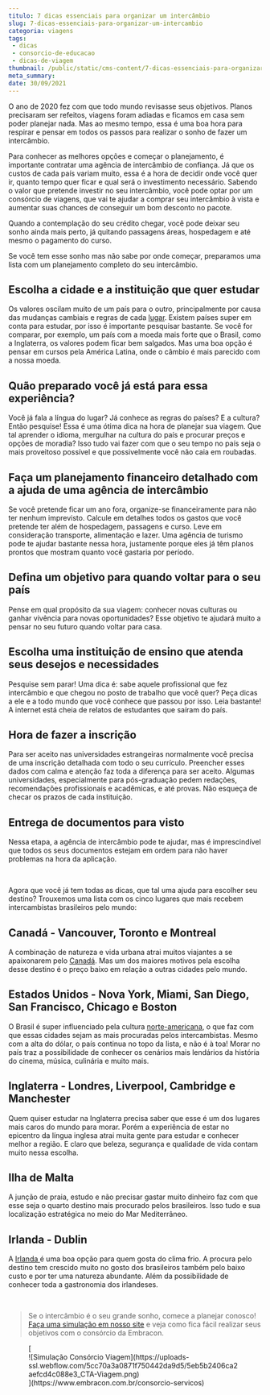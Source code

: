 ```yaml
---
titulo: 7 dicas essenciais para organizar um intercâmbio
slug: 7-dicas-essenciais-para-organizar-um-intercambio
categoria: viagens
tags:
 - dicas
 - consorcio-de-educacao
 - dicas-de-viagem
thumbnail: /public/static/cms-content/7-dicas-essenciais-para-organizar-um-intercambio.jpg
meta_summary: 
date: 30/09/2021
---
```

O ano de 2020 fez com que todo mundo revisasse seus objetivos. Planos precisaram ser refeitos, viagens foram adiadas e ficamos em casa sem poder planejar nada. Mas ao mesmo tempo, essa é uma boa hora para respirar e pensar em todos os passos para realizar o sonho de fazer um intercâmbio.

Para conhecer as melhores opções e começar o planejamento, é importante contratar uma agência de intercâmbio de confiança. Já que os custos de cada país variam muito, essa é a hora de decidir onde você quer ir, quanto tempo quer ficar e qual será o investimento necessário. Sabendo o valor que pretende investir no seu intercâmbio, você pode optar por um consórcio de viagens, que vai te ajudar a comprar seu intercâmbio à vista e aumentar suas chances de conseguir um bom desconto no pacote.

Quando a contemplação do seu crédito chegar, você pode deixar seu sonho ainda mais perto, já quitando passagens áreas, hospedagem e até mesmo o pagamento do curso.

Se você tem esse sonho mas não sabe por onde começar, preparamos uma lista com um planejamento completo do seu intercâmbio.

Escolha a cidade e a instituição que quer estudar
-------------------------------------------------

Os valores oscilam muito de um país para o outro, principalmente por causa das mudanças cambiais e regras de cada [lugar](https://www.embracon.com.br/blog/destino-para-intercambio-como-escolher-a-melhor-opcao). Existem países super em conta para estudar, por isso é importante pesquisar bastante. Se você for comparar, por exemplo, um país com a moeda mais forte que o Brasil, como a Inglaterra, os valores podem ficar bem salgados. Mas uma boa opção é pensar em cursos pela América Latina, onde o câmbio é mais parecido com a nossa moeda.

Quão preparado você já está para essa experiência?
--------------------------------------------------

Você já fala a língua do lugar? Já conhece as regras do países? E a cultura? Então pesquise! Essa é uma ótima dica na hora de planejar sua viagem. Que tal aprender o idioma, mergulhar na cultura do país e procurar preços e opções de moradia? Isso tudo vai fazer com que o seu tempo no país seja o mais proveitoso possível e que possivelmente você não caia em roubadas.

Faça um planejamento financeiro detalhado com a ajuda de uma agência de intercâmbio
-----------------------------------------------------------------------------------

Se você pretende ficar um ano fora, organize-se financeiramente para não ter nenhum imprevisto. Calcule em detalhes todos os gastos que você pretende ter além de hospedagem, passagens e curso. Leve em consideração transporte, alimentação e lazer. Uma agência de turismo pode te ajudar bastante nessa hora, justamente porque eles já têm planos prontos que mostram quanto você gastaria por período.

Defina um objetivo para quando voltar para o seu país
-----------------------------------------------------

Pense em qual propósito da sua viagem: conhecer novas culturas ou ganhar vivência para novas oportunidades? Esse objetivo te ajudará muito a pensar no seu futuro quando voltar para casa.

Escolha uma instituição de ensino que atenda seus desejos e necessidades
------------------------------------------------------------------------

Pesquise sem parar! Uma dica é: sabe aquele profissional que fez intercâmbio e que chegou no posto de trabalho que você quer? Peça dicas a ele e a todo mundo que você conhece que passou por isso. Leia bastante! A internet está cheia de relatos de estudantes que saíram do país.

Hora de fazer a inscrição
-------------------------

Para ser aceito nas universidades estrangeiras normalmente você precisa de uma inscrição detalhada com todo o seu currículo. Preencher esses dados com calma e atenção faz toda a diferença para ser aceito. Algumas universidades, especialmente para pós-graduação pedem redações, recomendações profissionais e acadêmicas, e até provas. Não esqueça de checar os prazos de cada instituição.

Entrega de documentos para visto
--------------------------------

Nessa etapa, a agência de intercâmbio pode te ajudar, mas é imprescindível que todos os seus documentos estejam em ordem para não haver problemas na hora da aplicação.

‍

Agora que você já tem todas as dicas, que tal uma ajuda para escolher seu destino? Trouxemos uma lista com os cinco lugares que mais recebem intercambistas brasileiros pelo mundo:

Canadá - Vancouver, Toronto e Montreal
--------------------------------------

A combinação de natureza e vida urbana atrai muitos viajantes a se apaixonarem pelo [Canadá](https://www.embracon.com.br/blog/entenda-as-vantagens-de-fazer-um-intercambio-no-canada). Mas um dos maiores motivos pela escolha desse destino é o preço baixo em relação a outras cidades pelo mundo.

Estados Unidos - Nova York, Miami, San Diego, San Francisco, Chicago e Boston
-----------------------------------------------------------------------------

O Brasil é super influenciado pela cultura [norte-americana](https://www.embracon.com.br/blog/quais-as-maiores-vantagens-de-fazer-intercambio-nos-eua), o que faz com que essas cidades sejam as mais procuradas pelos intercambistas. Mesmo com a alta do dólar, o país continua no topo da lista, e não é à toa! Morar no país traz a possibilidade de conhecer os cenários mais lendários da história do cinema, música, culinária e muito mais.

Inglaterra - Londres, Liverpool, Cambridge e Manchester
-------------------------------------------------------

Quem quiser estudar na Inglaterra precisa saber que esse é um dos lugares mais caros do mundo para morar. Porém a experiência de estar no epicentro da língua inglesa atrai muita gente para estudar e conhecer melhor a região. E claro que beleza, segurança e qualidade de vida contam muito nessa escolha.

Ilha de Malta
-------------

A junção de praia, estudo e não precisar gastar muito dinheiro faz com que esse seja o quarto destino mais procurado pelos brasileiros. Isso tudo e sua localização estratégica no meio do Mar Mediterrâneo.

Irlanda - Dublin
----------------

A [Irlanda ](https://www.embracon.com.br/blog/conheca-os-4-melhores-motivos-para-voce-viajar-para-a-irlanda)é uma boa opção para quem gosta do clima frio. A procura pelo destino tem crescido muito no gosto dos brasileiros também pelo baixo custo e por ter uma natureza abundante. Além da possibilidade de conhecer toda a gastronomia dos irlandeses.

‍

> Se o intercâmbio é o seu grande sonho, comece a planejar conosco! [Faça uma simulação em nosso site](https://www.embracon.com.br/consorcio-servicos) e veja como fica fácil realizar seus objetivos com o consórcio da Embracon.

<figure class="w-richtext-figure-type-image w-richtext-align-center">[<div>![Simulação Consórcio Viagem](https://uploads-ssl.webflow.com/5cc70a3a0871f750442da9d5/5eb5b2406ca2aefcd4c088e3_CTA-Viagem.png)</div>](https://www.embracon.com.br/consorcio-servicos)</figure>‍
